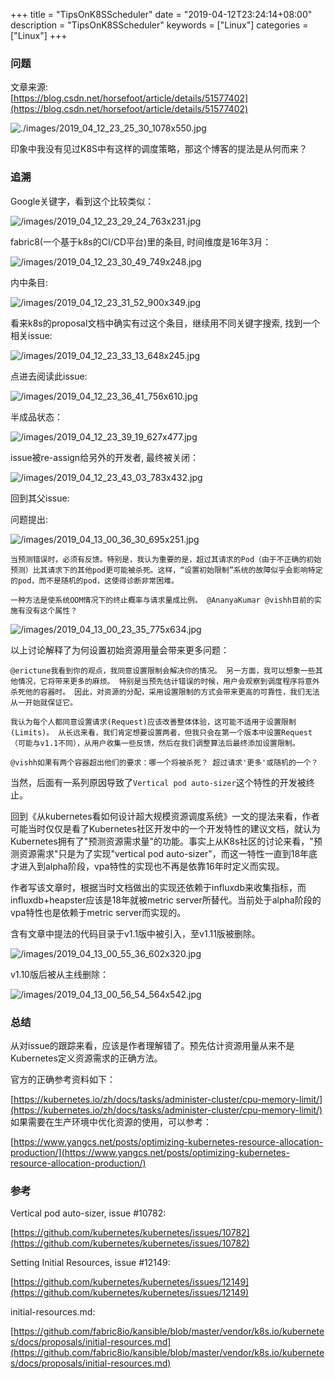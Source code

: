 +++
title = "TipsOnK8SScheduler"
date = "2019-04-12T23:24:14+08:00"
description = "TipsOnK8SScheduler"
keywords = ["Linux"]
categories = ["Linux"]
+++
### 问题
文章来源:   
[https://blog.csdn.net/horsefoot/article/details/51577402](https://blog.csdn.net/horsefoot/article/details/51577402)    

![./images/2019_04_12_23_25_30_1078x550.jpg](./images/2019_04_12_23_25_30_1078x550.jpg)    

印象中我没有见过K8S中有这样的调度策略，那这个博客的提法是从何而来？    

### 追溯
Google关键字，看到这个比较类似：    

![/images/2019_04_12_23_29_24_763x231.jpg](/images/2019_04_12_23_29_24_763x231.jpg)

fabric8(一个基于k8s的CI/CD平台)里的条目, 时间维度是16年3月：    

![/images/2019_04_12_23_30_49_749x248.jpg](/images/2019_04_12_23_30_49_749x248.jpg)

内中条目:    

![/images/2019_04_12_23_31_52_900x349.jpg](/images/2019_04_12_23_31_52_900x349.jpg)

看来k8s的proposal文档中确实有过这个条目，继续用不同关键字搜索,
找到一个相关issue:    

![/images/2019_04_12_23_33_13_648x245.jpg](/images/2019_04_12_23_33_13_648x245.jpg)

点进去阅读此issue:    

![/images/2019_04_12_23_36_41_756x610.jpg](/images/2019_04_12_23_36_41_756x610.jpg)

半成品状态：   

![/images/2019_04_12_23_39_19_627x477.jpg](/images/2019_04_12_23_39_19_627x477.jpg)

issue被re-assign给另外的开发者, 最终被关闭：    

![/images/2019_04_12_23_43_03_783x432.jpg](/images/2019_04_12_23_43_03_783x432.jpg)

回到其父issue:   


问题提出:    

![/images/2019_04_13_00_36_30_695x251.jpg](/images/2019_04_13_00_36_30_695x251.jpg)

```
当预测错误时，必须有反馈。特别是，我认为重要的是，超过其请求的Pod（由于不正确的初始预测）比其请求下的其他pod更可能被杀死。这样，“设置初始限制”系统的故障似乎会影响特定的pod，而不是随机的pod，这使得诊断非常困难。

一种方法是使系统OOM情况下的终止概率与请求量成比例。 @AnanyaKumar @vishh目前的实施有没有这个属性？
```
![/images/2019_04_13_00_23_35_775x634.jpg](/images/2019_04_13_00_23_35_775x634.jpg)


以上讨论解释了为何设置初始资源用量会带来更多问题：    

```
@erictune我看到你的观点，我同意设置限制会解决你的情况。 另一方面，我可以想象一些其他情况，它将带来更多的麻烦。 特别是当预先估计错误的时候，用户会观察到调度程序将意外杀死他的容器时。 因此，对资源的分配，采用设置限制的方式会带来更高的可靠性，我们无法从一开始就保证它。

我认为每个人都同意设置请求(Request)应该改善整体体验，这可能不适用于设置限制(Limits)。 从长远来看，我们肯定想要设置两者，但我只会在第一个版本中设置Request（可能与v1.1不同），从用户收集一些反馈，然后在我们调整算法后最终添加设置限制。

@vishh如果有两个容器超出他们的要求：哪一个将被杀死？ 超过请求'更多'或随机的一个？
```

当然，后面有一系列原因导致了`Vertical pod auto-sizer`这个特性的开发被终止。   

回到《从kubernetes看如何设计超大规模资源调度系统》一文的提法来看，作者可能当时仅仅是看了Kubernetes社区开发中的一个开发特性的建议文档，就认为Kubernetes拥有了"预测资源需求量"的功能。事实上从K8s社区的讨论来看，"预测资源需求"只是为了实现"vertical pod auto-sizer"，而这一特性一直到18年底才进入到alpha阶段，vpa特性的实现也不再是依靠16年时定义而实现。    

作者写该文章时，根据当时文档做出的实现还依赖于influxdb来收集指标，而influxdb+heapster应该是18年就被metric
server所替代。当前处于alpha阶段的vpa特性也是依赖于metric server而实现的。    

含有文章中提法的代码目录于v1.1版中被引入，至v1.11版被删除。   

![/images/2019_04_13_00_55_36_602x320.jpg](/images/2019_04_13_00_55_36_602x320.jpg)

v1.10版后被从主线删除：    

![/images/2019_04_13_00_56_54_564x542.jpg](/images/2019_04_13_00_56_54_564x542.jpg)

### 总结
从对issue的跟踪来看，应该是作者理解错了。预先估计资源用量从来不是Kubernetes定义资源需求的正确方法。   

官方的正确参考资料如下：    

[https://kubernetes.io/zh/docs/tasks/administer-cluster/cpu-memory-limit/](https://kubernetes.io/zh/docs/tasks/administer-cluster/cpu-memory-limit/)    
如果需要在生产环境中优化资源的使用，可以参考：   

[https://www.yangcs.net/posts/optimizing-kubernetes-resource-allocation-production/](https://www.yangcs.net/posts/optimizing-kubernetes-resource-allocation-production/)   

### 参考
Vertical pod auto-sizer, issue #10782:   

[https://github.com/kubernetes/kubernetes/issues/10782](https://github.com/kubernetes/kubernetes/issues/10782) 

Setting Initial Resources, issue #12149:    

[https://github.com/kubernetes/kubernetes/issues/12149](https://github.com/kubernetes/kubernetes/issues/12149)    

initial-resources.md:    

[https://github.com/fabric8io/kansible/blob/master/vendor/k8s.io/kubernetes/docs/proposals/initial-resources.md](https://github.com/fabric8io/kansible/blob/master/vendor/k8s.io/kubernetes/docs/proposals/initial-resources.md)     

